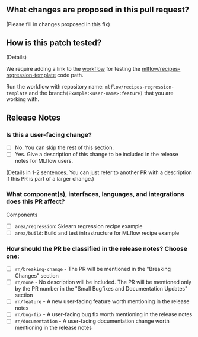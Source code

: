## What changes are proposed in this pull request?

(Please fill in changes proposed in this fix)

## How is this patch tested?

(Details)

We require adding a link to the [workflow](https://github.com/mlflow/mlflow/actions/workflows/recipe-template.yml) for testing the [mlflow/recipes-regression-template](https://github.com/mlflow/recipes-regression-template) code path.

Run the workflow with repository name: `mlflow/recipes-regression-template` and the branch`(Example:<user-name>:feature)` that you are working with.
## Release Notes

### Is this a user-facing change?

- [ ] No. You can skip the rest of this section.
- [ ] Yes. Give a description of this change to be included in the release notes for MLflow users.

(Details in 1-2 sentences. You can just refer to another PR with a description if this PR is part of a larger change.)

### What component(s), interfaces, languages, and integrations does this PR affect?
Components
- [ ] `area/regression`: Sklearn regression recipe example
- [ ] `area/build`: Build and test infrastructure for MLflow recipe example

<!--
Insert an empty named anchor here to allow jumping to this section with a fragment URL
(e.g. https://github.com/mlflow/mlflow/pull/123#user-content-release-note-category).
Note that GitHub prefixes anchor names in markdown with "user-content-".
-->
<a name="release-note-category"></a>
### How should the PR be classified in the release notes? Choose one:

- [ ] `rn/breaking-change` - The PR will be mentioned in the "Breaking Changes" section
- [ ] `rn/none` - No description will be included. The PR will be mentioned only by the PR number in the "Small Bugfixes and Documentation Updates" section
- [ ] `rn/feature` - A new user-facing feature worth mentioning in the release notes
- [ ] `rn/bug-fix` - A user-facing bug fix worth mentioning in the release notes
- [ ] `rn/documentation` - A user-facing documentation change worth mentioning in the release notes
